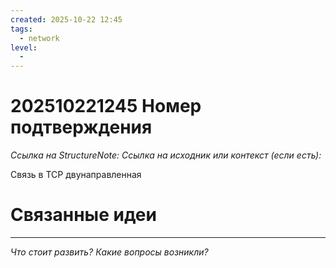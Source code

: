 ```yaml
---
created: 2025-10-22 12:45
tags:
  - network
level:
  -
---
```

# 202510221245 Номер подтверждения

*Ссылка на StructureNote:*
*Ссылка на исходник или контекст (если есть):*

Связь в TCP двунаправленная
# Связанные идеи

---

*Что стоит развить? Какие вопросы возникли?*
